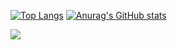 [![Top Langs](https://github-readme-stats.vercel.app/api/top-langs/?username=maiload)](https://github.com/anuraghazra/github-readme-stats)
[![Anurag's GitHub stats](https://github-readme-stats.vercel.app/api?username=maiload)](https://github.com/anuraghazra/github-readme-stats)

<a href="https://github.com/devxb/gitanimals">
  <img src="https://render.gitanimals.org/farms/{maiload}"/>
</a>

